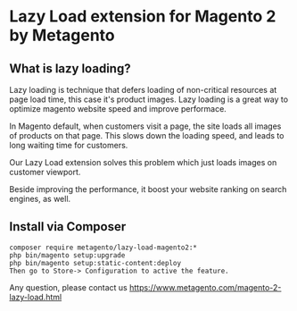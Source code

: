# Lazy Load extension for Magento 2 by Metagento

## What is lazy loading?

Lazy loading is technique that defers loading of non-critical resources at page load time, this case it's product images. Lazy loading is a great way to optimize magento website speed and improve performace.

In Magento default, when customers visit a page, the site loads all images of products on that page. This slows down the loading speed, and leads to long waiting time for customers. 

Our Lazy Load extension solves this problem which just loads images on customer viewport. 

Beside improving the performance, it boost your website ranking on search engines, as well.


## Install via Composer 

```
composer require metagento/lazy-load-magento2:*
php bin/magento setup:upgrade
php bin/magento setup:static-content:deploy
Then go to Store-> Configuration to active the feature.
```

Any question, please contact us https://www.metagento.com/magento-2-lazy-load.html


